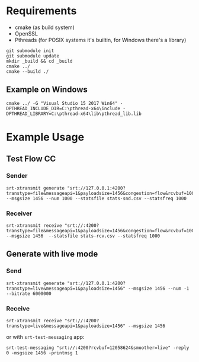 # Requirements

* cmake (as build system)
* OpenSSL
* Pthreads (for POSIX systems it's builtin, for Windows there's a library)

```
git submodule init
git submodule update
mkdir _build && cd _build
cmake ../
cmake --build ./
```
## Example on Windows
```
cmake ../ -G "Visual Studio 15 2017 Win64" -DPTHREAD_INCLUDE_DIR=C:\pthread-x64\include -DPTHREAD_LIBRARY=C:\pthread-x64\lib\pthread_lib.lib
```

# Example Usage

## Test Flow CC

### Sender
```
srt-xtransmit generate "srt://127.0.0.1:4200?transtype=file&messageapi=1&payloadsize=1456&congestion=flow&rcvbuf=1000000000&sndbuf=1000000000&fc=800000" --msgsize 1456 --num 1000 --statsfile stats-snd.csv --statsfreq 1000
```

### Receiver
```
srt-xtransmit receive "srt://:4200?transtype=file&messageapi=1&payloadsize=1456&congestion=flow&rcvbuf=1000000000&sndbuf=1000000000&fc=800000" --msgsize 1456  --statsfile stats-rcv.csv --statsfreq 1000
```

## Generate with live mode

### Send
```
srt-xtransmit generate "srt://127.0.0.1:4200?transtype=live&messageapi=1&payloadsize=1456" --msgsize 1456 --num -1 --bitrate 6000000
```

### Receive
```
srt-xtransmit receive "srt://:4200?transtype=live&messageapi=1&payloadsize=1456" --msgsize 1456
```
or with `srt-test-messaging` app:
```
srt-test-messaging "srt://:4200?rcvbuf=12058624&smoother=live" -reply 0 -msgsize 1456 -printmsg 1
```
